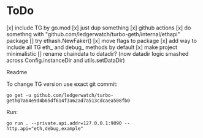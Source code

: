 # ToDo
[x] include TG by go.mod
[x] just dup something
[x] github actions
[x] do somethng with "github.com/ledgerwatch/turbo-geth/internal/ethapi" package
[] try ethash.NewFaker()
[x] move flags to package
[x] add way to include all TG eth_ and debug_ methods by default
[x] make project minimalistic
[] rename chaindata to datadir? (now datadir logic smashed across Config.instanceDir and utils.setDataDir)

Readme

To change TG version use exact git commit:
```
go get -u github.com/ledgerwatch/turbo-geth@7a64e9d4b65df614f3a62ad7a513cdcaea508fb0
```

Run: 
```
go run . --private.api.addr=127.0.0.1:9090 --http.api="eth,debug,example"
```